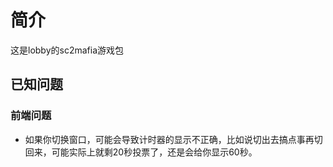 # 简介
这是lobby的sc2mafia游戏包

## 已知问题

### 前端问题
* 如果你切换窗口，可能会导致计时器的显示不正确，比如说切出去搞点事再切回来，可能实际上就剩20秒投票了，还是会给你显示60秒。  
